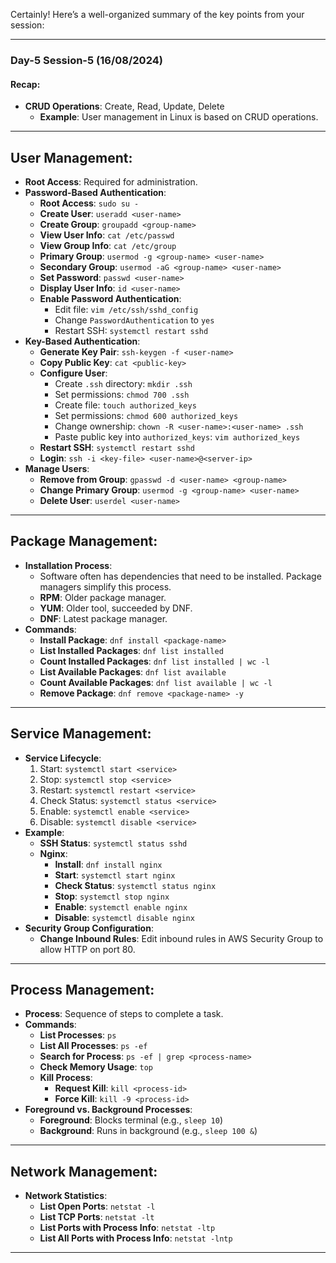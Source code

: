 Certainly! Here’s a well-organized summary of the key points from your session:

---

### Day-5 Session-5 (16/08/2024)

#### Recap:
- **CRUD Operations**: Create, Read, Update, Delete
  - **Example**: User management in Linux is based on CRUD operations.
---------------------------------------------------------------------
## User Management:
- **Root Access**: Required for administration.
- **Password-Based Authentication**:
  - **Root Access**: `sudo su -`
  - **Create User**: `useradd <user-name>`
  - **Create Group**: `groupadd <group-name>`
  - **View User Info**: `cat /etc/passwd`
  - **View Group Info**: `cat /etc/group`
  - **Primary Group**: `usermod -g <group-name> <user-name>`
  - **Secondary Group**: `usermod -aG <group-name> <user-name>`
  - **Set Password**: `passwd <user-name>`
  - **Display User Info**: `id <user-name>`
  - **Enable Password Authentication**:
    - Edit file: `vim /etc/ssh/sshd_config`
    - Change `PasswordAuthentication` to `yes`
    - Restart SSH: `systemctl restart sshd`
- **Key-Based Authentication**:
  - **Generate Key Pair**: `ssh-keygen -f <user-name>`
  - **Copy Public Key**: `cat <public-key>`
  - **Configure User**:
    - Create `.ssh` directory: `mkdir .ssh`
    - Set permissions: `chmod 700 .ssh`
    - Create file: `touch authorized_keys`
    - Set permissions: `chmod 600 authorized_keys`
    - Change ownership: `chown -R <user-name>:<user-name> .ssh`
    - Paste public key into `authorized_keys`: `vim authorized_keys`
  - **Restart SSH**: `systemctl restart sshd`
  - **Login**: `ssh -i <key-file> <user-name>@<server-ip>`
- **Manage Users**:
  - **Remove from Group**: `gpasswd -d <user-name> <group-name>`
  - **Change Primary Group**: `usermod -g <group-name> <user-name>`
  - **Delete User**: `userdel <user-name>`
---------------------------------------------------------
## Package Management:
- **Installation Process**:
  - Software often has dependencies that need to be installed. Package managers simplify this process.
  - **RPM**: Older package manager.
  - **YUM**: Older tool, succeeded by DNF.
  - **DNF**: Latest package manager.
- **Commands**:
  - **Install Package**: `dnf install <package-name>`
  - **List Installed Packages**: `dnf list installed`
  - **Count Installed Packages**: `dnf list installed | wc -l`
  - **List Available Packages**: `dnf list available`
  - **Count Available Packages**: `dnf list available | wc -l`
  - **Remove Package**: `dnf remove <package-name> -y`
-----------------------------------------------------
## Service Management:
- **Service Lifecycle**:
  1. Start: `systemctl start <service>`
  2. Stop: `systemctl stop <service>`
  3. Restart: `systemctl restart <service>`
  4. Check Status: `systemctl status <service>`
  5. Enable: `systemctl enable <service>`
  6. Disable: `systemctl disable <service>`
- **Example**:
  - **SSH Status**: `systemctl status sshd`
  - **Nginx**:
    - **Install**: `dnf install nginx`
    - **Start**: `systemctl start nginx`
    - **Check Status**: `systemctl status nginx`
    - **Stop**: `systemctl stop nginx`
    - **Enable**: `systemctl enable nginx`
    - **Disable**: `systemctl disable nginx`
- **Security Group Configuration**:
  - **Change Inbound Rules**: Edit inbound rules in AWS Security Group to allow HTTP on port 80.
--------------------------------------------------------
## Process Management:
- **Process**: Sequence of steps to complete a task.
- **Commands**:
  - **List Processes**: `ps`
  - **List All Processes**: `ps -ef`
  - **Search for Process**: `ps -ef | grep <process-name>`
  - **Check Memory Usage**: `top`
  - **Kill Process**:
    - **Request Kill**: `kill <process-id>`
    - **Force Kill**: `kill -9 <process-id>`
- **Foreground vs. Background Processes**:
  - **Foreground**: Blocks terminal (e.g., `sleep 10`)
  - **Background**: Runs in background (e.g., `sleep 100 &`)
----------------------------------------------------------
## Network Management:
- **Network Statistics**:
  - **List Open Ports**: `netstat -l`
  - **List TCP Ports**: `netstat -lt`
  - **List Ports with Process Info**: `netstat -ltp`
  - **List All Ports with Process Info**: `netstat -lntp`

---

